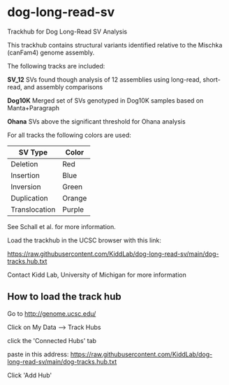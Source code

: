 # dog-long-read-sv
Trackhub for Dog Long-Read SV Analysis


This trackhub contains structural variants identified relative to the
Mischka (canFam4) genome assembly.


The following tracks are included:

**SV_12**  SVs found though analysis of 12 assemblies using long-read, short-read, and assembly comparisons

**Dog10K** Merged set of SVs genotyped in Dog10K samples based on Manta+Paragraph

**Ohana** SVs above the significant threshold for Ohana analysis


For all tracks the following colors are used:

| SV Type       | Color  |
|---------------|--------|
| Deletion      | Red    |
| Insertion     | Blue   |
| Inversion     | Green  |
| Duplication   | Orange |
| Translocation | Purple |


See Schall et al. for more information.

Load the trackhub in the UCSC browser with this link:

https://raw.githubusercontent.com/KiddLab/dog-long-read-sv/main/dog-tracks.hub.txt

Contact Kidd Lab, University of Michigan for more information

## How to load the track hub

Go to http://genome.ucsc.edu/

Click on My Data --> Track Hubs

click the 'Connected Hubs' tab
 
paste in this address: https://raw.githubusercontent.com/KiddLab/dog-long-read-sv/main/dog-tracks.hub.txt

Click 'Add Hub'


